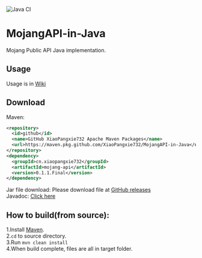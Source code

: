 ![Java CI](https://github.com/XiaoPangxie732/MojangAPI-in-Java/workflows/Java%20CI/badge.svg)
# MojangAPI-in-Java
Mojang Public API Java implementation.  

## Usage
Usage is in [Wiki](https://github.com/XiaoPangxie732/MojangAPI-in-Java/wiki)    

## Download
Maven:  
```xml
<repository>
  <id>github</id>
  <name>GitHub XiaoPangxie732 Apache Maven Packages</name>
  <url>https://maven.pkg.github.com/XiaoPangxie732/MojangAPI-in-Java</url>
</repository>
<dependency>
  <groupId>cn.xiaopangxie732</groupId>
  <artifactId>mojang-api</artifactId>
  <version>0.1.1.Final</version>
</dependency>
```
  
Jar file download: Please download file at [GitHub releases](https://github.com/XiaoPangxie732/MojangAPI-in-Java/releases/latest)  
Javadoc: [Click here](https://xiaopangxie732.github.io/MojangAPI-in-Java/apidocs/index.html)
## How to build(from source):      
1.Install [Maven](https://maven.apache.org/).  
2.`cd` to source directory.  
3.Run <code>mvn clean install</code>  
4.When build complete, files are all in target folder. 

